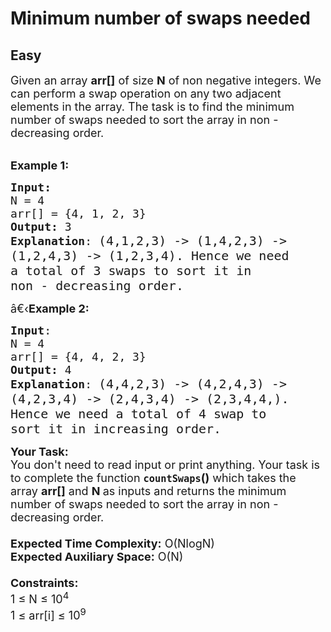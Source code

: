 # Minimum number of swaps needed
## Easy
<div class="problems_problem_content__Xm_eO"><div><span style="font-size:18px">Given an array <strong>arr[]</strong> of size <strong>N</strong> of non negative integers. We can perform a swap operation on any two adjacent elements in the array. The task is to find the minimum number of swaps needed to sort the array in non - decreasing order. </span></div>

<div>&nbsp;</div>

<p><span style="font-size:18px"><strong>Example 1:</strong> </span></p>

<pre><span style="font-size:18px"><strong>Input:</strong>
N = 4<span style="font-size:18px">
arr[] = {4, 1, 2, 3}
</span><span style="font-size:18px"><strong>Output:</strong> 3
<strong>Explanation</strong>: </span></span><span style="font-size:20px">(4,1,2,3) -&gt; (1,4,2,3) -&gt; 
(1,2,4,3) -&gt; (1,2,3,4). Hence we need 
a total of 3 swaps to sort it in 
non - decreasing order.</span></pre>

<p><span style="font-size:18px"><span style="font-size:18px">â€‹<strong>Example 2:</strong> </span></span></p>

<pre><span style="font-size:18px"><span style="font-size:18px"><strong>Input</strong>: <span style="font-size:18px">
N = 4
arr[] = {4, 4, 2, 3}
<strong>Output:</strong> 4
<strong>Explanation</strong>: </span></span></span><span style="font-size:20px">(4,4,2,3) -&gt; (4,2,4,3) -&gt;
(4,2,3,4) -&gt; (2,4,3,4) -&gt; (2,3,4,4,).
Hence we need a total of 4 swap to 
sort it in increasing order.</span></pre>

<p><span style="font-size:18px"><span style="font-size:18px"><span style="font-size:18px"><strong>Your Task:&nbsp;&nbsp;</strong><br>
You don't need to read input or print anything. Your task is to complete the function </span></span><strong><code>countSwaps</code></strong><span style="font-size:18px"><span style="font-size:18px"><strong>()</strong>&nbsp;which takes the array <strong>arr[]</strong> and <strong>N</strong><strong> </strong>as inputs and returns the </span></span>minimum number of swaps needed to sort the array in non - decreasing order.<br>
<br>
<span style="font-size:18px"><span style="font-size:18px"><strong>Expected Time Complexity:</strong> O(NlogN)<br>
<strong>Expected Auxiliary Space:</strong> O(N)</span><br>
<br>
<span style="font-size:18px"><strong>Constraints:</strong><br>
1 ≤ N ≤ 10<sup>4</sup><br>
1 ≤ arr[i] ≤ 10<sup>9</sup></span></span></span></p>

<p>&nbsp;</p>
</div>